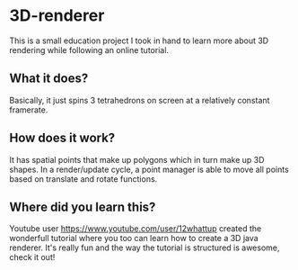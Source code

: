 # 3D-renderer
This is a small education project I took in hand to learn more about 3D rendering while following an online tutorial.

## What it does?

Basically, it just spins 3 tetrahedrons on screen at a relatively constant framerate.

## How does it work?

It has spatial points that make up polygons which in turn make up 3D shapes. In a render/update cycle, a point manager is able to move all points based on
translate and rotate functions.



## Where did you learn this?

Youtube user https://www.youtube.com/user/12whattup created the wonderfull tutorial where you too can learn how to create a 3D java renderer.
It's really fun and the way the tutorial is structured is awesome, check it out!

